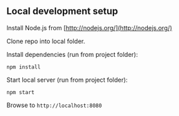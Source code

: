 ## Local development setup

Install Node.js from [http://nodejs.org/](http://nodejs.org/)

Clone repo into local folder.

Install dependencies (run from project folder):

	npm install

Start local server (run from project folder):

	npm start

Browse to `http://localhost:8080`
